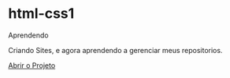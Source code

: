 # html-css1
 Aprendendo

 Criando Sites, e agora aprendendo a gerenciar meus repositorios.

 <a href="https://luizneto375.github.io/html-css1/projeto.html">Abrir o Projeto</a>